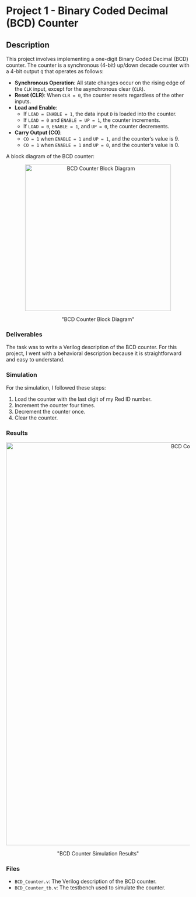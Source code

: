 # Project 1 - Binary Coded Decimal (BCD) Counter

## Description

This project involves implementing a one-digit Binary Coded Decimal (BCD) counter. The counter is a synchronous (4-bit) up/down decade counter with a 4-bit output `Q` that operates as follows:

- **Synchronous Operation**: All state changes occur on the rising edge of the `CLK` input, except for the asynchronous clear (`CLR`).
- **Reset (CLR)**: When `CLR = 0`, the counter resets regardless of the other inputs.
- **Load and Enable**:
  - If `LOAD = ENABLE = 1`, the data input `D` is loaded into the counter.
  - If `LOAD = 0` and `ENABLE = UP = 1`, the counter increments.
  - If `LOAD = 0`, `ENABLE = 1`, and `UP = 0`, the counter decrements.
- **Carry Output (CO)**:
  - `CO = 1` when `ENABLE = 1` and `UP = 1`, and the counter’s value is 9.
  - `CO = 1` when `ENABLE = 1` and `UP = 0`, and the counter’s value is 0.
 
A block diagram of the BCD counter:

<p align="center">
  <img width="400" alt="BCD Counter Block Diagram" src="https://github.com/user-attachments/assets/5dca78af-e9dd-47df-a976-17c96e494570">
</p>
<p align="center">
  "BCD Counter Block Diagram"
</p>

### Deliverables

The task was to write a Verilog description of the BCD counter. For this project, I went with a behavioral description because it is straightforward and easy to understand.

### Simulation

For the simulation, I followed these steps:

1. Load the counter with the last digit of my Red ID number.
2. Increment the counter four times.
3. Decrement the counter once.
4. Clear the counter.

### Results

<p align="center">
  <img width="1100" alt="BCD Counter Simulation Results" src="https://github.com/user-attachments/assets/a1852ba7-ff55-426b-8a7e-a1c40ff863cc">
</p>
<p align="center">
  "BCD Counter Simulation Results"
</p>

### Files

- `BCD_Counter.v`: The Verilog description of the BCD counter.
- `BCD_Counter_tb.v`: The testbench used to simulate the counter.

